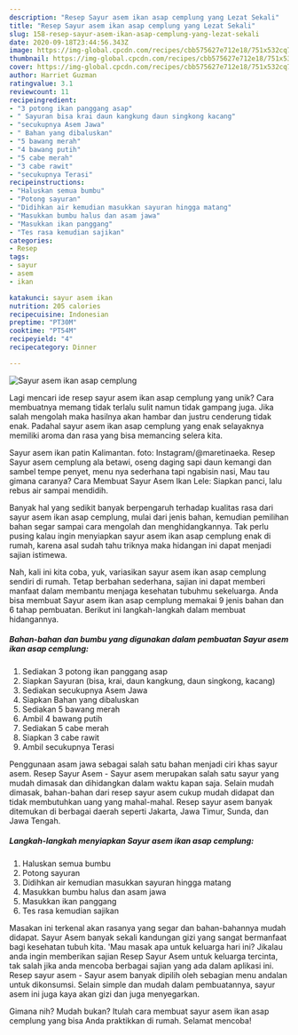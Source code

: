 ```yaml
---
description: "Resep Sayur asem ikan asap cemplung yang Lezat Sekali"
title: "Resep Sayur asem ikan asap cemplung yang Lezat Sekali"
slug: 158-resep-sayur-asem-ikan-asap-cemplung-yang-lezat-sekali
date: 2020-09-18T23:44:56.343Z
image: https://img-global.cpcdn.com/recipes/cbb575627e712e18/751x532cq70/sayur-asem-ikan-asap-cemplung-foto-resep-utama.jpg
thumbnail: https://img-global.cpcdn.com/recipes/cbb575627e712e18/751x532cq70/sayur-asem-ikan-asap-cemplung-foto-resep-utama.jpg
cover: https://img-global.cpcdn.com/recipes/cbb575627e712e18/751x532cq70/sayur-asem-ikan-asap-cemplung-foto-resep-utama.jpg
author: Harriet Guzman
ratingvalue: 3.1
reviewcount: 11
recipeingredient:
- "3 potong ikan panggang asap"
- " Sayuran bisa krai daun kangkung daun singkong kacang"
- "secukupnya Asem Jawa"
- " Bahan yang dibaluskan"
- "5 bawang merah"
- "4 bawang putih"
- "5 cabe merah"
- "3 cabe rawit"
- "secukupnya Terasi"
recipeinstructions:
- "Haluskan semua bumbu"
- "Potong sayuran"
- "Didihkan air kemudian masukkan sayuran hingga matang"
- "Masukkan bumbu halus dan asam jawa"
- "Masukkan ikan panggang"
- "Tes rasa kemudian sajikan"
categories:
- Resep
tags:
- sayur
- asem
- ikan

katakunci: sayur asem ikan 
nutrition: 205 calories
recipecuisine: Indonesian
preptime: "PT30M"
cooktime: "PT54M"
recipeyield: "4"
recipecategory: Dinner

---
```



![Sayur asem ikan asap cemplung](https://img-global.cpcdn.com/recipes/cbb575627e712e18/751x532cq70/sayur-asem-ikan-asap-cemplung-foto-resep-utama.jpg)

Lagi mencari ide resep sayur asem ikan asap cemplung yang unik? Cara membuatnya memang tidak terlalu sulit namun tidak gampang juga. Jika salah mengolah maka hasilnya akan hambar dan justru cenderung tidak enak. Padahal sayur asem ikan asap cemplung yang enak selayaknya memiliki aroma dan rasa yang bisa memancing selera kita.

Sayur asem ikan patin Kalimantan. foto: Instagram/@maretinaeka. Resep Sayur asem cemplung ala betawi, oseng daging sapi daun kemangi dan sambel tempe penyet, menu nya sederhana tapi ngabisin nasi, Mau tau gimana caranya? Cara Membuat Sayur Asem Ikan Lele: Siapkan panci, lalu rebus air sampai mendidih.

Banyak hal yang sedikit banyak berpengaruh terhadap kualitas rasa dari sayur asem ikan asap cemplung, mulai dari jenis bahan, kemudian pemilihan bahan segar sampai cara mengolah dan menghidangkannya. Tak perlu pusing kalau ingin menyiapkan sayur asem ikan asap cemplung enak di rumah, karena asal sudah tahu triknya maka hidangan ini dapat menjadi sajian istimewa.


Nah, kali ini kita coba, yuk, variasikan sayur asem ikan asap cemplung sendiri di rumah. Tetap berbahan sederhana, sajian ini dapat memberi manfaat dalam membantu menjaga kesehatan tubuhmu sekeluarga. Anda bisa membuat Sayur asem ikan asap cemplung memakai 9 jenis bahan dan 6 tahap pembuatan. Berikut ini langkah-langkah dalam membuat hidangannya.

<!--inarticleads1-->

##### Bahan-bahan dan bumbu yang digunakan dalam pembuatan Sayur asem ikan asap cemplung:

1. Sediakan 3 potong ikan panggang asap
1. Siapkan  Sayuran (bisa, krai, daun kangkung, daun singkong, kacang)
1. Sediakan secukupnya Asem Jawa
1. Siapkan  Bahan yang dibaluskan
1. Sediakan 5 bawang merah
1. Ambil 4 bawang putih
1. Sediakan 5 cabe merah
1. Siapkan 3 cabe rawit
1. Ambil secukupnya Terasi


Penggunaan asam jawa sebagai salah satu bahan menjadi ciri khas sayur asem. Resep Sayur Asem - Sayur asem merupakan salah satu sayur yang mudah dimasak dan dihidangkan dalam waktu kapan saja. Selain mudah dimasak, bahan-bahan dari resep sayur asem cukup mudah didapat dan tidak membutuhkan uang yang mahal-mahal. Resep sayur asem banyak ditemukan di berbagai daerah seperti Jakarta, Jawa Timur, Sunda, dan Jawa Tengah. 

<!--inarticleads2-->

##### Langkah-langkah menyiapkan Sayur asem ikan asap cemplung:

1. Haluskan semua bumbu
1. Potong sayuran
1. Didihkan air kemudian masukkan sayuran hingga matang
1. Masukkan bumbu halus dan asam jawa
1. Masukkan ikan panggang
1. Tes rasa kemudian sajikan


Masakan ini terkenal akan rasanya yang segar dan bahan-bahannya mudah didapat. Sayur Asem banyak sekali kandungan gizi yang sangat bermanfaat bagi kesehatan tubuh kita. &#39;Mau masak apa untuk keluarga hari ini? Jikalau anda ingin memberikan sajian Resep Sayur Asem untuk keluarga tercinta, tak salah jika anda mencoba berbagai sajian yang ada dalam aplikasi ini. Resep sayur asem - Sayur asem banyak dipilih oleh sebagian menu andalan untuk dikonsumsi. Selain simple dan mudah dalam pembuatannya, sayur asem ini juga kaya akan gizi dan juga menyegarkan. 

Gimana nih? Mudah bukan? Itulah cara membuat sayur asem ikan asap cemplung yang bisa Anda praktikkan di rumah. Selamat mencoba!
